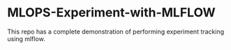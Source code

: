 # MLOPS-Experiment-with-MLFLOW
This repo has a complete demonstration of performing experiment tracking using mlflow.
